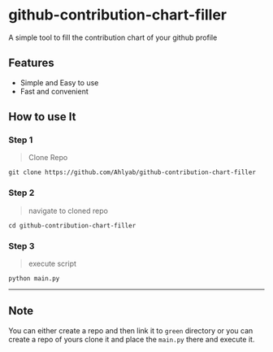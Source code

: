 # github-contribution-chart-filler

A simple tool to fill the contribution chart of your github profile

## Features

- Simple and Easy to use
- Fast and convenient

## How to use It

### Step 1

> Clone Repo

`git clone https://github.com/Ahlyab/github-contribution-chart-filler`

### Step 2

> navigate to cloned repo

`cd github-contribution-chart-filler`

### Step 3

> execute script

`python main.py`

<hr>

## Note

You can either create a repo and then link it to `green` directory or you can create a repo of yours clone it and place the `main.py` there and execute it.
